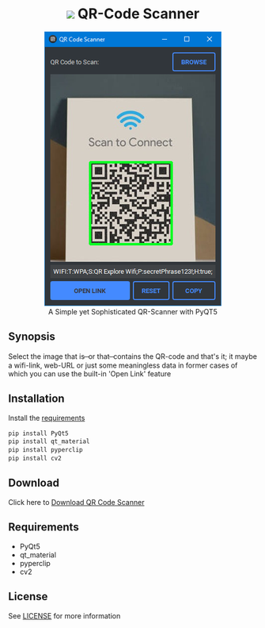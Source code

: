 
<h1 align='center'> <img width=32 src='qrcode.ico'> QR-Code Scanner</h1>
<p align='center'>
    <img src='../../_img/qr_code_scanner.PNG'><br>
    A Simple yet Sophisticated QR-Scanner with PyQT5
</p>

## Synopsis

Select the image that is  ̶ or that  ̶ contains the QR-code and that's it; it maybe a wifi-link, web-URL or just some meaningless data in former cases of which you can use the built-in 'Open Link' feature

## Installation

Install the [requirements](#requirements)
```bash
pip install PyQt5
pip install qt_material
pip install pyperclip
pip install cv2
```

## Download

Click here to [Download QR Code Scanner](https://downgit.github.io/#/home?url=https://github.com/besnoi/pyapps/tree/main/src/QR%20Code%20Generator)

## Requirements
- PyQt5
- qt_material
- pyperclip
- cv2

## License

See [LICENSE](https://github.com/besnoi/pyApps/blob/main/LICENSE) for more information
